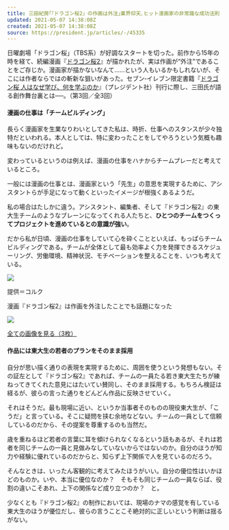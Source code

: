 ```yaml
---
title: 三田紀房｢『ドラゴン桜2』の作画は外注｣業界仰天､ヒット漫画家の非常識な成功法則 職人気質より大切なモノがある
updated: 2021-05-07 14:38:08Z
created: 2021-05-07 14:38:08Z
source: https://president.jp/articles/-/45335
---
```


日曜劇場「ドラゴン桜」（TBS系）が好調なスタートを切った。前作から15年の時を経て、続編漫画『[ドラゴン桜2](https://www.amazon.co.jp/exec/obidos/ASIN/4065111064/presidentjp-22)』が描かれたが、実は作画が“外注”であることをご存じか。漫画家が描かないなんて……という人もいるかもしれないが、そこには作者ならではの斬新な狙いがあった。セブン‐イレブン限定書籍『[ドラゴン桜 人はなぜ学び、何を学ぶのか](https://ck.jp.ap.valuecommerce.com/servlet/referral?sid=2735962&pid=884756901&vc_url=http%3A%2F%2F7net.omni7.jp%2Fdetail_isbn%2F9784833479943)』（プレジデント社）刊行に際し、三田氏が語る創作舞台裏とは──。（第3回／全3回）

#### 漫画の仕事は「チームビルディング」

長らく漫画家を生業なりわいとしてきた私は、時折、仕事へのスタンスが少々独特だといわれる。本人としては、特に変わったことをしてやろうという気概も趣味もないのだけれど。

変わっているというのは例えば、漫画の仕事をハナからチームプレーだと考えているところ。

一般には漫画の仕事とは、漫画家という「先生」の意思を実現するために、アシスタントらが手足になって動くといったイメージが根強くあるようだ。

私の場合はたしかに違う。アシスタント、編集者、そして『ドラゴン桜2』の東大生チームのようなブレーンになってくれる人たちと、**ひとつのチームをつくってプロジェクトを進めているとの意識が強い**。

だから私が日頃、漫画の仕事をしていて心を砕くことといえば、もっぱらチームビルディングである。チームが全体として最も効率よく力を発揮できるスケジューリング、労働環境、精神状況、モチベーションを整えることを、いつも考えている。

[![](https://president.ismcdn.jp/mwimgs/8/8/-/img_88ab88044dca38f75757a1d3fef7180d495254.jpg)](https://president.jp/articles/photo/45335?pn=1)

提供＝コルク

漫画『ドラゴン桜2』は作画を外注したことでも話題になった

[![](https://president.ismcdn.jp/common/president/images/icon_link-more.svg)](https://president.jp/articles/photo/45335?pn=1)

[全ての画像を見る（3枚）](https://president.jp/articles/photo/45335)

#### 作品には東大生の若者のプランをそのまま採用

自分が思い描く通りの表現を実現するために、周囲を使うという発想もない。その証左として『ドラゴン桜2』であれば、チームの一員たる若き東大生たちが練ねってきてくれた意見にはたいてい賛同し、そのまま採用する。もちろん検証は経るが、彼らの言った通りをどんどん作品に反映させていく。

それはそうだ。最も現場に近い、というか当事者そのものの現役東大生が、「こうだ」と言っている。そこに疑問を挟む余地などない。チームの一員として信頼しているのだから、その提案を尊重するのも当然だ。

歳を重ねるほど若者の言葉に耳を傾けられなくなるという話もあるが、それは若者を同じチームの一員と見做みなしていないからではないのか。自分のほうが知力や経験に優れているのだからと、知らず上下関係で人を見ているのだろう。

そんなときは、いったん客観的に考えてみたほうがいい。自分の優位性はいかほどのものか。いや、本当に優位なのか？　そもそも同じチームの一員ならば、役割の違いこそあれ、上下の関係など成り立つのか？　と。

少なくとも『ドラゴン桜2』の制作においては、現場のナマの感覚を有している東大生のほうが優位だし、彼らの言うことこそ絶対的に正しいという判断は揺るがない。